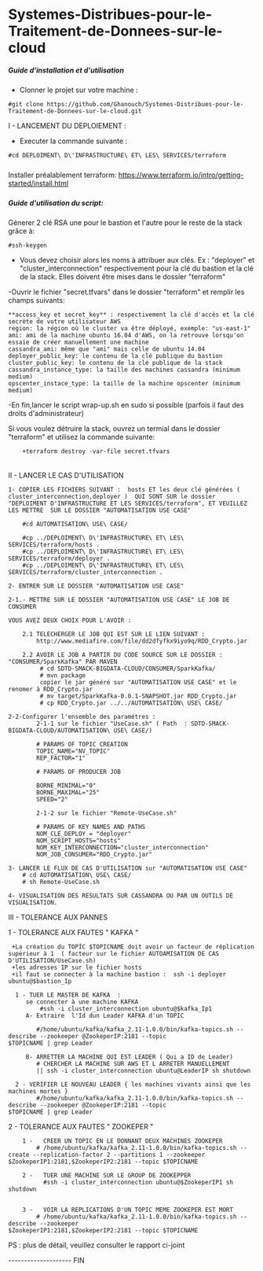 # Systemes-Distribues-pour-le-Traitement-de-Donnees-sur-le-cloud

 ##### Guide d'installation et d'utilisation #####

- Clonner le projet sur votre machine : 
```
#git clone https://github.com/Ghanouch/Systemes-Distribues-pour-le-Traitement-de-Donnees-sur-le-cloud.git
```

I - LANCEMENT DU DEPLOIEMENT : 

- Executer la commande suivante  : 
```
#cd DEPLOIMENT\ D\'INFRASTRUCTURE\ ET\ LES\ SERVICES/terraform
```
#####
Installer préalablement terraform: https://www.terraform.io/intro/getting-started/install.html
#####
##### Guide d'utilisation du script:

Génerer 2 clé RSA une pour le bastion et l'autre pour le reste de la stack grâce à:
```
#ssh-keygen
```
- Vous devez choisir alors les noms à attribuer aux clés. Ex : "deployer" et "cluster_interconnection" respectivement pour la clé du bastion et la clé de la stack. Elles doivent être mises dans le dossier "terraform"
		
-Ouvrir le fichier "secret.tfvars" dans le dossier "terraform" et remplir les champs suivants:
```
**access_key et secret_key** : respectivement la clé d'accès et la clé secrète de votre utilisateur AWS  
region: la région où le cluster va être déployé, exemple: "us-east-1"
ami: ami de la machine ubuntu 16.04 d'AWS, on la retrouve lorsqu'on essaie de créer manuellement une machine
cassandra_ami: même que "ami" mais celle de ubuntu 14.04
deployer_public_key: le contenu de la clé publique du bastion
cluster_public_key: le contenu de la clé publique de la stack
cassandra_instance_type: la taille des machines cassandra (minimum medium)
opscenter_instace_type: la taille de la machine opscenter (minimum medium)
```
-En fin,lancer le script wrap-up.sh en sudo si possible (parfois il faut des droits d'administrateur)
        
	
Si vous voulez détruire la stack, ouvrez un termial dans le dossier "terraform" et utilisez la commande suivante:

		+terraform destroy -var-file secret.tfvars
######


II - LANCER LE CAS D'UTILISATION

	1- COPIER LES FICHIERS SUIVANT :  hosts ET les deux clé générées ( cluster_interconnection,deployer )  QUI SONT SUR le dossier "DEPLOIMENT D'INFRASTRUCTURE ET LES SERVICES/terraform", ET VEUILLEZ LES METTRE  SUR LE DOSSIER "AUTOMATISATION USE CASE"

		#cd AUTOMATISATION\ USE\ CASE/

		#cp ../DEPLOIMENT\ D\'INFRASTRUCTURE\ ET\ LES\ SERVICES/terraform/hosts .
		#cp ../DEPLOIMENT\ D\'INFRASTRUCTURE\ ET\ LES\ SERVICES/terraform/deployer .
		#cp ../DEPLOIMENT\ D\'INFRASTRUCTURE\ ET\ LES\ SERVICES/terraform/cluster_interconnection .

	2- ENTRER SUR LE DOSSIER "AUTOMATISATION USE CASE"

 	2-1.- METTRE SUR LE DOSSIER "AUTOMATISATION USE CASE" LE JOB DE CONSUMER 

	VOUS AVEZ DEUX CHOIX POUR L'AVOIR : 

		2.1 TELECHERGER LE JOB QUI EST SUR LE LIEN SUIVANT :
			http://www.mediafire.com/file/dd2dfyfkx9iyo9q/RDD_Crypto.jar

 		2.2 AVOIR LE JOB A PARTIR DU CODE SOURCE SUR LE DOSSIER : "CONSUMER/SparkKafka" PAR MAVEN 
			 # cd SDTD-SMACK-BIGDATA-CLOUD/CONSUMER/SparkKafka/
			 # mvn package 
			 copier le jar généré sur "AUTOMATISATION USE CASE" et le renomer à RDD_Crypto.jar
			 # mv target/SparkKafka-0.0.1-SNAPSHOT.jar RDD_Crypto.jar
			 # cp RDD_Crypto.jar ../../AUTOMATISATION\ USE\ CASE/
	
	2-2-Configurer l'ensemble des paramétres :
		    2-1-1 sur le fichier "UseCase.sh" ( Path  : SDTD-SMACK-BIGDATA-CLOUD/AUTOMATISATION\ USE\ CASE/)

			# PARAMS OF TOPIC CREATION 
			TOPIC_NAME="NV_TOPIC"
			REP_FACTOR="1"

			# PARAMS OF PRODUCER JOB

			BORNE_MINIMAL="0"
			BORNE_MAXIMAL="25"
			SPEED="2"

		    2-1-2 sur le fichier "Remote-UseCase.sh"

			# PARAMS OF KEY NAMES AND PATHS
			NOM_CLE_DEPLOY = "deployer"
			NOM_SCRIPT_HOSTS="hosts"
			NOM_KEY_INTERCONNECTION="cluster_interconnection"
			NOM_JOB_CONSUMER="RDD_Crypto.jar"
			
	3- LANCER LE FLUX DE CAS D'UTILISATION sur "AUTOMATISATION USE CASE"
		# cd AUTOMATISATION\ USE\ CASE/
		# sh Remote-UseCase.sh

	4- VISUALISATION DES RESULTATS SUR CASSANDRA OU PAR UN OUTILS DE VISUALISATION.	


III -  TOLERANCE AUX PANNES    

1 - TOLERANCE AUX FAUTES " KAFKA "
	  
	 +La création du TOPÎC $TOPICNAME doit avoir un facteur de réplication supérieur à 1  ( facteur sur le fichier AUTOAMISATION DE CAS D'UTILISATION/UseCase.sh)
	 +les adresses IP sur le fichier hosts 
	 +il faut se connecter à la machine bastion :  ssh -i deployer ubuntu@$bastion_Ip

	  1 - TUER LE MASTER DE KAFKA  : 
	  	 se connecter à une machine KAFKA 
	  	 	 #ssh -i cluster_interconnection ubuntu@$kafka_Ip1
	 	 A- Extraire  l'Id dun Leader KAFKA d'un TOPIC 
	 		
	 		#/home/ubuntu/kafka/kafka_2.11-1.0.0/bin/kafka-topics.sh --describe --zookeeper @ZookeperIP:2181 --topic 					$TOPICNAME | grep Leader

	 	 B- ARRETTER LA MACHINE QUI EST LEADER ( Qui a ID de Leader)
	 	 	# CHERCHER LA MACHINE SUR AWS ET L ARRETER MANUELLEMENT 
	 	 	|| ssh -i cluster_interconnection ubuntu@LeaderIP sh shutdown 

	  2 - VERIFIER LE NOUVEAU LEADER { les machines vivants ainsi que les machines mortes }
	  		#/home/ubuntu/kafka/kafka_2.11-1.0.0/bin/kafka-topics.sh --describe --zookeeper @ZookeperIP:2181 --topic 				$TOPICNAME | grep Leader

2 - TOLERANCE AUX FAUTES " ZOOKEPER "


		1 -   CREER UN TOPIC EN LE DONNANT DEUX MACHINES ZOOKEPER 
			# /home/ubuntu/kafka/kafka_2.11-1.0.0/bin/kafka-topics.sh --create --replication-factor 2 --partitions 1 --zookeeper $ZookeperIP1:2181,$ZookeperIP2:2181 --topic $TOPICNAME
			
		2 -   TUER UNE MACHINE SUR LE GROUP DE ZOOKEPPER
  	 		  #ssh -i cluster_interconnection ubuntu@$ZookeperIP1 sh shutdown 


		3 -   VOIR LA REPLICATIONS D'UN TOPIC MEME ZOOKEPER EST MORT 
			# /home/ubuntu/kafka/kafka_2.11-1.0.0/bin/kafka-topics.sh --describe --zookeeper 							$ZookeperIP1:2181,$ZookeperIP2:2181 --topic $TOPICNAME
		


PS : plus de détail, veuillez consulter le rapport ci-joint 

-------------------- FIN 

	
